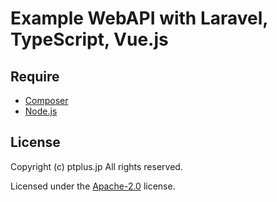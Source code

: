 # Example WebAPI with Laravel, TypeScript, Vue.js

## Require

- [Composer](https://getcomposer.org/)
- [Node.js](https://nodejs.org/)

## License

Copyright (c) ptplus.jp All rights reserved.

Licensed under the [Apache-2.0](LICENSE.txt) license.
